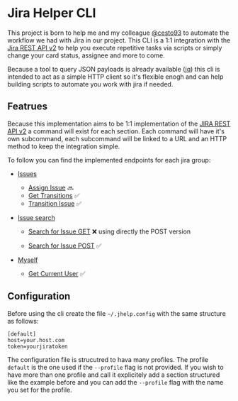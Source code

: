 # Jira Helper CLI
This project is born to help me and my colleague [@cesto93](https://github.com/cesto93) to automate the workflow we had with Jira in our project. This CLI is a 1:1 integration with the [Jira REST API v2](https://developer.atlassian.com/cloud/jira/platform/rest/v2/intro/#about) to help you execute repetitive tasks via scripts or simply change your card status, assignee and more to come.

Because a tool to query JSON payloads is already available ([jq](https://jqlang.github.io/jq/)) this cli is intended to act as a simple HTTP client so it's flexible enogh and can help building scripts to automate you work with jira if needed.

## Featrues
Because this implementation aims to be 1:1 implementation of the [JIRA REST API v2](https://developer.atlassian.com/cloud/jira/platform/rest/v2/intro/#about) a command will exist for each section. Each command will have it's own subcommand, each subcommand will be linked to a URL and an HTTP method to keep the integration simple.

To follow you can find the implemented endpoints for each jira group:
- [Issues](https://developer.atlassian.com/cloud/jira/platform/rest/v2/api-group-issues/#api-group-issues)
    - [Assign Issue](https://developer.atlassian.com/cloud/jira/platform/rest/v2/api-group-issues/#api-rest-api-2-issue-issueidorkey-assignee-put) 🔜
    - [Get Transitions](https://developer.atlassian.com/cloud/jira/platform/rest/v2/api-group-issues/#api-rest-api-2-issue-issueidorkey-transitions-get) ✅
    - [Transition Issue](https://developer.atlassian.com/cloud/jira/platform/rest/v2/api-group-issues/#api-rest-api-2-issue-issueidorkey-transitions-post) ✅

- [Issue search](https://developer.atlassian.com/cloud/jira/platform/rest/v2/api-group-issue-search/#api-group-issue-search)
    - [Search for Issue GET](https://developer.atlassian.com/cloud/jira/platform/rest/v2/api-group-issue-search/#api-rest-api-2-search-get) ❌ using directly the POST version

    - [Search for Issue POST](https://developer.atlassian.com/cloud/jira/platform/rest/v2/api-group-issue-search/#api-rest-api-2-search-get) ✅

- [Myself](https://developer.atlassian.com/cloud/jira/platform/rest/v2/api-group-myself/#api-group-myself)
    - [Get Current User](https://developer.atlassian.com/cloud/jira/platform/rest/v2/api-group-myself/#api-rest-api-2-myself-get) ✅

## Configuration
Before using the cli create the file `~/.jhelp.config` with the same structure as follows:
```
[default]
host=your.host.com
token=yourjiratoken
```

The configuration file is strucutred to hava many profiles. The profile `default` is the one used if the `--profile` flag is not provided. If you wish to have more than one profile and call it explicitely add a section structured like the example before and you can add the `--profile` flag with the name you set for the profile.
